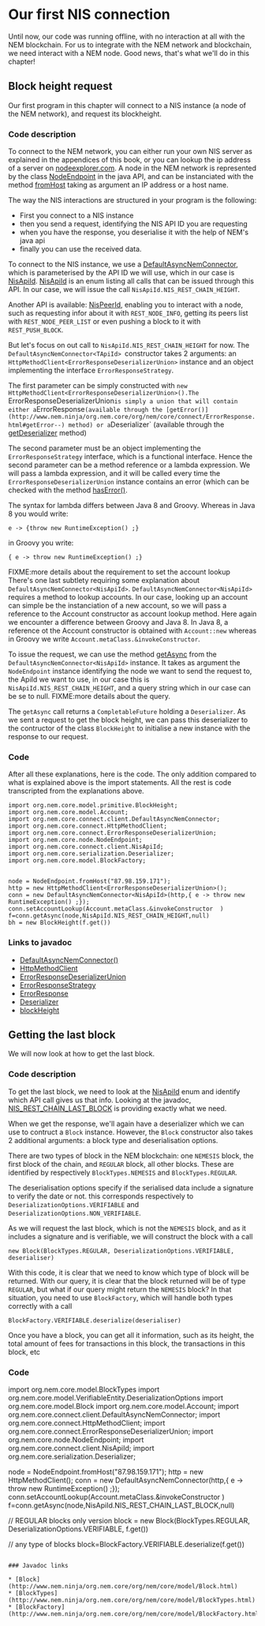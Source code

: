 # Our first NIS connection

Until now, our code was running offline, with no interaction at all with the NEM blockchain.
For us to integrate with the NEM network and blockchain, we need interact with a NEM node.
Good news, that's what we'll do in this chapter!

## Block height request

Our first program in this chapter will connect to a NIS instance (a node of the NEM network), and request its blockheight.

### Code description

To connect to the NEM network, you can either run your own NIS server as explained in the
appendices of this book, or you can lookup the ip address of a server on [nodeexplorer.com](http://www.nodeexplorer.com).
A node in the NEM network is represented by the class [NodeEndpoint](http://www.nem.ninja/org.nem.core/org/nem/core/node/NodeEndpoint.html) in the
java API, and can be instanciated with the method [fromHost](http://www.nem.ninja/org.nem.core/org/nem/core/node/NodeEndpoint.html#fromHost-java.lang.String-)
taking as argument an IP address or a host name.

The way the NIS interactions are structured in your program is the following:
* First you connect to a NIS instance
* then you send a request, identifying the NIS API ID you are requesting
* when you have the response, you deserialise it with the help of NEM's java api
* finally you can use the received data.

To connect to the NIS instance, we use a [DefaultAsyncNemConnector<TApiId>](http://www.nem.ninja/org.nem.core/org/nem/core/connect/client/DefaultAsyncNemConnector.html), which is parameterised by the API ID we will use, which in our case is [NisApiId](http://www.nem.ninja/org.nem.core/org/nem/core/connect/client/NisApiId.html). 
[NisApiId](http://www.nem.ninja/org.nem.core/org/nem/core/connect/client/NisApiId.html) is an enum listing all calls that can be issued through this API. In our case,
we will issue the call `NisApiId.NIS_REST_CHAIN_HEIGHT`.

Another API is available: [NisPeerId](http://www.nem.ninja/org.nem.core/org/nem/core/node/NisPeerId.html), enabling you to interact with a node, such as 
requesting infor about it with `REST_NODE_INFO`, getting its peers list with `REST_NODE_PEER_LIST` or even pushing a block to it with `REST_PUSH_BLOCK`.

But let's focus on out call to `NisApiId.NIS_REST_CHAIN_HEIGHT` for now. The `DefaultAsyncNemConnector<TApiId> `constructor takes 2 arguments: an `HttpMethodClient<ErrorResponseDeserializerUnion>` instance and an object implementing the interface `ErrorResponseStrategy`.

The first parameter can be simply constructed with `new HttpMethodClient<ErrorResponseDeserializerUnion>().The `ErrorResponseDeserializerUnion` is simply a union that will contain either a `ErrorResponse` (available through the [getError()](http://www.nem.ninja/org.nem.core/org/nem/core/connect/ErrorResponse.html#getError--) method) or a `Deserializer` (available through the [getDeserializer](http://www.nem.ninja/org.nem.core/org/nem/core/connect/ErrorResponseDeserializerUnion.html#getDeserializer--) method)

The second parameter must be an object implementing the `ErrorResponseStrategy` interface, which is a functional interface. Hence the second parameter can be a method reference or a lambda expression. We will pass a lambda expression, and it will be called every time the `ErrorResponseDeserializerUnion` instance contains an error (which can be checked with the method [hasError()](http://www.nem.ninja/org.nem.core/org/nem/core/connect/ErrorResponseDeserializerUnion.html#hasError--).

The syntax for lambda differs between Java 8 and Groovy. Whereas in Java 8 you would write:
```
e -> {throw new RuntimeException() ;}
```
in Groovy you write:
```
{ e -> throw new RuntimeException() ;}
```

FIXME:more details about the requirement to set the account lookup
There's one last subtlety requiring some explanation about `DefaultAsyncNemConnector<NisApiId>`.
`DefaultAsyncNemConnector<NisApiId>` requires a method to lookup accounts.
In our case, looking up an account can simple be the instanciation of a new account, so we will
pass a reference to the Account constructor as account lookup method.
Here again we encounter a difference between Groovy and Java 8. In Java 8, a reference ot the Account constructor is obtained with `Account::new`
whereas in Groovy we write `Account.metaClass.&invokeConstructor`.

To issue the request, we can use the method [getAsync](http://www.nem.ninja/org.nem.core/org/nem/core/connect/client/DefaultAsyncNemConnector.html#getAsync-org.nem.core.node.NodeEndpoint-TApiId-java.lang.String-) from the `DefaultAsyncNemConnector<NisApiId>` instance.
It takes as argument the `NodeEndpoint` instance identifying the node we want to send the request to, the ApiId we want to use, in our case this is `NisApiId.NIS_REST_CHAIN_HEIGHT`, and a query string which in our case can be se to null. FIXME:more details about the query.

The `getAsync` call returns a `CompletableFuture` holding a `Deserializer`. As we sent a request to get the block height,
we can pass this deserializer to the contructor of the class `BlockHeight` to initialise a new instance with the response
to our request.


### Code

After all these explanations, here is the code.
The only addition compared to what is explained above is the import statements.
All the rest is code transcripted from the explanations above.


```
import org.nem.core.model.primitive.BlockHeight;
import org.nem.core.model.Account;
import org.nem.core.connect.client.DefaultAsyncNemConnector;
import org.nem.core.connect.HttpMethodClient;
import org.nem.core.connect.ErrorResponseDeserializerUnion;
import org.nem.core.node.NodeEndpoint;
import org.nem.core.connect.client.NisApiId;
import org.nem.core.serialization.Deserializer;
import org.nem.core.model.BlockFactory;


node = NodeEndpoint.fromHost("87.98.159.171");
http = new HttpMethodClient<ErrorResponseDeserializerUnion>();
conn = new DefaultAsyncNemConnector<NisApiId>(http,{ e -> throw new RuntimeException() ;});
conn.setAccountLookup(Account.metaClass.&invokeConstructor  )
f=conn.getAsync(node,NisApiId.NIS_REST_CHAIN_HEIGHT,null)
bh = new BlockHeight(f.get())
```


### Links to javadoc

* [DefaultAsyncNemConnector()](http://www.nem.ninja/org.nem.core/org/nem/core/connect/client/DefaultAsyncNemConnector.html#DefaultAsyncNemConnector-org.nem.core.connect.HttpMethodClient-org.nem.core.connect.client.ErrorResponseStrategy-)
* [HttpMethodClient](http://www.nem.ninja/org.nem.core/org/nem/core/connect/client/ErrorResponseStrategy.html)
* [ErrorResponseDeserializerUnion](http://www.nem.ninja/org.nem.core/org/nem/core/connect/client/ErrorResponseStrategy.html)
* [ErrorResponseStrategy](http://www.nem.ninja/org.nem.core/org/nem/core/connect/client/ErrorResponseStrategy.html)
* [ErrorResponse](http://www.nem.ninja/org.nem.core/org/nem/core/connect/ErrorResponse.html)
* [Deserializer](http://www.nem.ninja/org.nem.core/org/nem/core/serialization/Deserializer.html)
* [blockHeight](http://www.nem.ninja/org.nem.core/org/nem/core/model/primitive/BlockHeight.html)

## Getting the last block

We will now look at how to get the last block. 

### Code description

To get the last block, we need to look at the [NisApiId](http://www.nem.ninja/org.nem.core/org/nem/core/connect/client/NisApiId.html#NIS_REST_CHAIN_LAST_BLOCK) enum
and identify which API call gives us that info. Looking at the javadoc, [NIS_REST_CHAIN_LAST_BLOCK](http://www.nem.ninja/org.nem.core/org/nem/core/connect/client/NisApiId.html#NIS_REST_CHAIN_LAST_BLOCK) is providing exactly what we need.

When we get the response, we'll again have a deserializer which we can use to contruct a `Block` instance.
However, the `Block` constructor also takes 2 additional arguments: a block type and deserialisation options.

There are two types of block in the NEM blockchain: one `NEMESIS` block, the first block of the chain, and `REGULAR` block, all other blocks.
These are identified by respectively `BlockTypes.NEMESIS` and `BlockTypes.REGULAR`.

The deserialisation options specify if the serialised data include a signature to verify the date or not.
this corresponds respectively to `DeserializationOptions.VERIFIABLE` and `DeserializationOptions.NON_VERIFIABLE`.

As we will request the last block, which is not the `NEMESIS` block, and as it includes a signature and is verifiable,
we will construct the block with a call
```
new Block(BlockTypes.REGULAR, DeserializationOptions.VERIFIABLE, deserialiser)
```

With this code, it is clear that we need to know which type of block will be returned. With our query, it is clear
that the block returned will be of type `REGULAR`, but what if our query might return the `NEMESIS` block?
In that situation, you need to use `BlockFactory`, which will handle both types correctly with a call
```
BlockFactory.VERIFIABLE.deserialize(deserialiser)
```

Once you have a block, you can get all it information, such as its height, the total amount of fees for transactions in this block,
the transactions in this block, etc


### Code

import org.nem.core.model.BlockTypes
import org.nem.core.model.VerifiableEntity.DeserializationOptions
import org.nem.core.model.Block
import org.nem.core.model.Account;
import org.nem.core.connect.client.DefaultAsyncNemConnector;
import org.nem.core.connect.HttpMethodClient;
import org.nem.core.connect.ErrorResponseDeserializerUnion;
import org.nem.core.node.NodeEndpoint;
import org.nem.core.connect.client.NisApiId;
import org.nem.core.serialization.Deserializer;

node = NodeEndpoint.fromHost("87.98.159.171");
http = new HttpMethodClient<ErrorResponseDeserializerUnion>();
conn = new DefaultAsyncNemConnector<NisApiId>(http,{ e -> throw new RuntimeException() ;});
conn.setAccountLookup(Account.metaClass.&invokeConstructor  )
f=conn.getAsync(node,NisApiId.NIS_REST_CHAIN_LAST_BLOCK,null)

// REGULAR blocks only version
block = new Block(BlockTypes.REGULAR, DeserializationOptions.VERIFIABLE, f.get())

// any type of blocks
block=BlockFactory.VERIFIABLE.deserialize(f.get())

```

### Javadoc links

* [Block](http://www.nem.ninja/org.nem.core/org/nem/core/model/Block.html)
* [BlockTypes](http://www.nem.ninja/org.nem.core/org/nem/core/model/BlockTypes.html)
* [BlockFactory](http://www.nem.ninja/org.nem.core/org/nem/core/model/BlockFactory.html)
